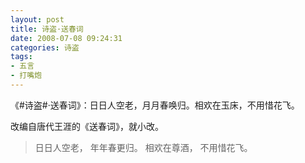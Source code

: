 ```yaml
---
layout: post
title: 诗盗·送春词
date: 2008-07-08 09:24:31
categories: 诗盗
tags:
- 五言
- 打嘴炮
---
```

《#诗盗#·送春词》：日日人空老，月月春唤归。相欢在玉床，不用惜花飞。

改编自唐代王涯的《送春词》，就小改。

> 日日人空老，
> 年年春更归。
> 相欢在尊酒，
> 不用惜花飞。
